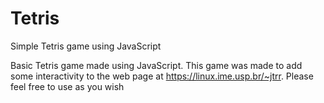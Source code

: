 # Tetris
Simple Tetris game using JavaScript

Basic Tetris game made using JavaScript. This game was made to add some
interactivity to the web page at https://linux.ime.usp.br/~jtrr. Please
feel free to use as you wish
